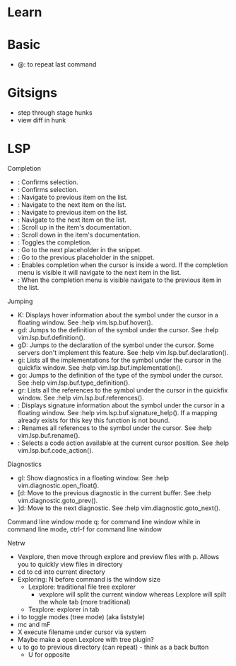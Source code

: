 # Learn

# Basic
- @: to repeat last command

# Gitsigns
- step through stage hunks
- view diff in hunk

# LSP
Completion
- <Enter>: Confirms selection.
- <Ctrl-y>: Confirms selection.
- <Up>: Navigate to previous item on the list.
- <Down>: Navigate to the next item on the list.
- <Ctrl-p>: Navigate to previous item on the list.
- <Ctrl-n>: Navigate to the next item on the list.
- <Ctrl-u>: Scroll up in the item's documentation.
- <Ctrl-f>: Scroll down in the item's documentation.
- <Ctrl-e>: Toggles the completion.
- <Ctrl-d>: Go to the next placeholder in the snippet.
- <Ctrl-b>: Go to the previous placeholder in the snippet.
- <Tab>: Enables completion when the cursor is inside a word. If the completion menu is visible it will navigate to the next item in the list.
- <S-Tab>: When the completion menu is visible navigate to the previous item in the list.

Jumping
- K: Displays hover information about the symbol under the cursor in a floating window. See :help vim.lsp.buf.hover().
- gd: Jumps to the definition of the symbol under the cursor. See :help vim.lsp.buf.definition().
- gD: Jumps to the declaration of the symbol under the cursor. Some servers don't implement this feature. See :help vim.lsp.buf.declaration().
- gi: Lists all the implementations for the symbol under the cursor in the quickfix window. See :help vim.lsp.buf.implementation().
- go: Jumps to the definition of the type of the symbol under the cursor. See :help vim.lsp.buf.type_definition().
- gr: Lists all the references to the symbol under the cursor in the quickfix window. See :help vim.lsp.buf.references().
- <Ctrl-k>: Displays signature information about the symbol under the cursor in a floating window. See :help vim.lsp.buf.signature_help(). If a mapping already exists for this key this function is not bound.
- <F2>: Renames all references to the symbol under the cursor. See :help vim.lsp.buf.rename().
- <F4>: Selects a code action available at the current cursor position. See :help vim.lsp.buf.code_action().

Diagnostics
- gl: Show diagnostics in a floating window. See :help vim.diagnostic.open_float().
- [d: Move to the previous diagnostic in the current buffer. See :help vim.diagnostic.goto_prev().
- ]d: Move to the next diagnostic. See :help vim.diagnostic.goto_next().

Command line window mode
q: for command line window
while in command line mode, ctrl-f for command line window

Netrw
- Vexplore, then move through explore and preview files with p. Allows you to quickly view files in directory
- cd to cd into current directory
- Exploring: N before command is the window size
    - Lexplore: traditional file tree explorer
        - vexplore will split the current window whereas Lexplore will spilt the whole tab (more traditional)
    - Texplore: explorer in tab
- i to toggle modes (tree mode) (aka liststyle)
- mc and mF
- X execute filename under cursor via system
- Maybe make a open Lexplore with tree plugin?
- u to go to previous directory (can repeat) - think as a back button
    - U for opposite
